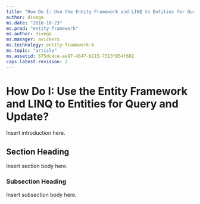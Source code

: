 ```yaml
---
title: "How Do I: Use the Entity Framework and LINQ to Entities for Query and Update? | Microsoft Docs"
author: divega
ms.date: "2016-10-23"
ms.prod: "entity-framework"
ms.author: divega
ms.manager: avickers
ms.technology: entity-framework-6
ms.topic: "article"
ms.assetid: 675dc4ce-aa97-4647-b115-7313f854f602
caps.latest.revision: 2
---
```

# How Do I: Use the Entity Framework and LINQ to Entities for Query and Update?
Insert introduction here.  
  
## Section Heading  
 Insert section body here.  
  
### Subsection Heading  
 Insert subsection body here.